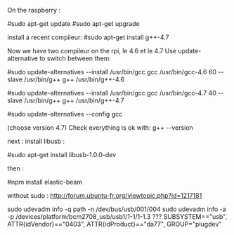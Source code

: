 On the raspberry : 

#sudo apt-get update 
#sudo apt-get upgrade 

install a recent compileur: 
#sudo apt-get install g++-4.7 

Now we have two compileur on the rpi, le 4.6 et le 4.7 
Use update-alternative to switch between them:

#sudo update-alternatives --install /usr/bin/gcc gcc /usr/bin/gcc-4.6 
60 --slave /usr/bin/g++ g++ /usr/bin/g++-4.6 

#sudo update-alternatives --install /usr/bin/gcc gcc /usr/bin/gcc-4.7 
40 --slave /usr/bin/g++ g++ /usr/bin/g++-4.7 

#sudo update-alternatives --config gcc 

(choose version 4.7) 
Check everything is ok with: g++ --version 

next : 
install libusb : 

#sudo apt-get install libusb-1.0.0-dev 

then : 

#npm install elastic-beam 





without sudo : http://forum.ubuntu-fr.org/viewtopic.php?id=1217181

sudo udevadm info -q path -n /dev/bus/usb/001/004
sudo udevadm info -a -p /devices/platform/bcm2708_usb/usb1/1-1/1-1.3
??? SUBSYSTEM=="usb", ATTR{idVendor}=="0403", ATTR{idProduct}=="da77", GROUP="plugdev"